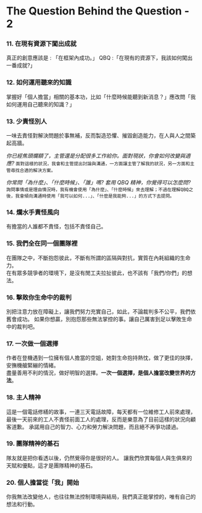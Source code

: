 # The Question Behind the Question - 2

### 11. 在現有資源下闖出成就

真正的創意應該是 : 「在框架內成功。」
QBQ :「在現有的資源下，我該如何闖出一番成就?」

### 12. 如何運用聽來的知識

掌握好「個人擔當」相關的基本功，比如「什麼時候能聽到新消息？」應改問「我如何運用自己聽來的知識？」

### 13. 少責怪別人

一味去責怪對解決問題於事無補，反而製造恐懼、摧毀創造能力，在人與人之間築起高牆。

_你已經焦頭爛額了，主管還是分配很多工作給你。面對現狀，你會如何改變與適應?_
`面對這樣的狀況，我會和主管提出討論與溝通，一方面讓主管了解我的狀況，另一方面和主管尋找合適的解決方案。`

_你常問「為什麼」、「什麼時候」、「誰」嗎? 套用 QBQ 精神，你覺得可以怎麼問?_
`詢問事情或是理由情況時，我有機會使用「為什麼」、「什麼時候」來去理解；不過在理解QBQ之後，我會傾向溝通時使用「我可以如何...」、「什麼是我能夠...」的方式下去提問。`

### 14. 爛水手責怪風向

有擔當的人誰都不責怪，包括不責怪自己。

### 15. 我們全在同一個團隊裡

在團隊之中，不斷抱怨彼此，不斷有所謂的區隔與對抗，實質在內耗組織的生命力。  
在有眾多競爭者的環境下，是沒有閒工夫拉扯彼此，也不該有「我們/你們」的想法。

### 16. 擊敗你生命中的裁判

別把注意力放在障礙上，讓我們努力充實自己，如此，不論裁判多不公平，我們依舊會成功。
如果你想贏，別抱怨那些無法掌控的事。讓自己厲害到足以擊敗生命中的裁判吧。

### 17. 一次做一個選擇

作者在登機遇到一位擁有個人擔當的空姐，她對生命抱持熱忱，做了更佳的抉擇，安撫機艙緊繃的情緒。  
盡量善用不利的情況，做好明智的選擇。**一次一個選擇，是個人擔當改變世界的方法**。

### 18. 主人精神

這是一個電話修繕的故事，一連三天電話故障，每天都有一位維修工人前來處理，最後一天前來的工人不責怪前面工人的處理，反而是樂意為了目前這樣的狀況向顧客道歉。
承諾用自己的智力、心力和勞力解決問題，而且絕不再爭功諉過。

### 19. 團隊精神的基石

隊友就是把你看透以後，仍然覺得你是很好的人。
讓我們欣賞每個人與生俱來的天賦和優點，這才是團隊精神的基石。

### 20. 個人擔當從「我」開始

你我無法改變他人，也往往無法控制環境與結局，我們真正能掌控的，唯有自己的想法和行動。
